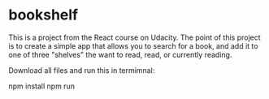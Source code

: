 # bookshelf
This is a project from the React course on Udacity. The point of this project is to create a simple app that allows you to search for a book, and add it to one of three "shelves" the want to read, read, or currently reading. 

Download all files and run this in termimnal:

npm install
npm run

